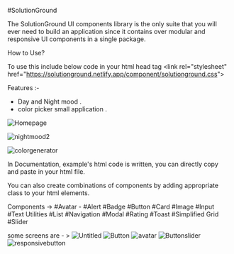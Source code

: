 #SolutionGround

 The SolutionGround UI components library is the only suite that you will ever need to build an application since it contains over modular and responsive UI components in a single package.

 How to Use?
 
 To use this include below code in your html head tag
&lt;link rel="stylesheet" href="https://solutionground.netlify.app/component/solutionground.css"&gt;

Features :- 
- Day and Night mood .
- color picker small application . 

![Homepage](https://user-images.githubusercontent.com/28673856/154944946-b43e0f3f-c30e-4517-8f1d-71b73402129c.png)

![nightmood2](https://user-images.githubusercontent.com/28673856/154944914-6883fde4-0983-40e7-86ec-4113349a9fa6.png)

![colorgenerator](https://user-images.githubusercontent.com/28673856/154944981-77b4babd-e428-499f-bc4a-0e407c2a666a.png)

In Documentation, example's html code is written, you can directly copy and paste in your html file.

You can also create combinations of components by adding appropriate class to your html elements.

Components ->
#Avatar -
#Alert 
#Badge
#Button
#Card
#Image
#Input
#Text Utilities
#List
#Navigation
#Modal
#Rating
#Toast
#Simplified Grid
#Slider

some screens are - >
![Untitled](https://user-images.githubusercontent.com/28673856/154945136-b8321cbf-f1af-47ac-8a63-34e133d516a3.png)
![Button](https://user-images.githubusercontent.com/28673856/154945164-3a231ff8-289c-40aa-8a13-e8512df4c6aa.png)
![avatar](https://user-images.githubusercontent.com/28673856/154945171-6acb1456-bf55-4d6b-860d-033ffca79d76.png)
![Buttonslider](https://user-images.githubusercontent.com/28673856/154945202-2286f4e1-11ea-4dfa-8fa9-d80c56dab3ae.png)
![responsivebutton](https://user-images.githubusercontent.com/28673856/154945235-056be4dd-8062-415c-ae3a-b1fd030af078.png)


